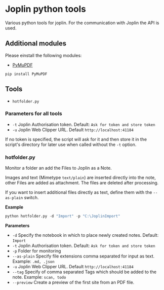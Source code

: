 # Joplin python tools

Various python tools for joplin.
For the communication with Joplin the API is used.

## Additional modules

Please einstall the following modules:

- [PyMuPDF](https://github.com/pymupdf/PyMuPDF)

```console
pip install PyMuPDF
```

## Tools

- `hotfolder.py`

### Parameters for all tools

- `-t` Joplin Authorisation token. Default: `Ask for token and store token`
- `-u` Joplin Web Clipper URL. Default `http://localhost:41184`

If no token is specified, the script will ask for it and then store it in the script's directory for later use when called without the `-t` option.

### hotfolder.py

Monitor a folder an add the Files to Joplin as a Note.

Images and text (Mimetype `text/plain`) are inserted directly into the note, other Files are added as attachment. The files are deleted after processing.

If you want to insert additional files directly as text, define them with the `--as-plain` switch.

**Example**

```python
python hotfolder.py -d "Import" -p "C:\JoplinImport"
```

**Parameters**

- `-d` Specify the notebook in which to place newly created notes. Default: `Import`
- `-t` Joplin Authorisation token. Default: `Ask for token and store token`
- `-p` Folder for monitoring
- `--as-plain` Specify file extensions comma separated for input as text. Example: `.md, .json`
- `-u` Joplin Web Clipper URL. Default `http://localhost:41184`
- `--tag` Specify of comma separated Tags which should be added to the note. Example: `scan, todo`
- `--preview` Create a preview of the first site from an PDF file.
